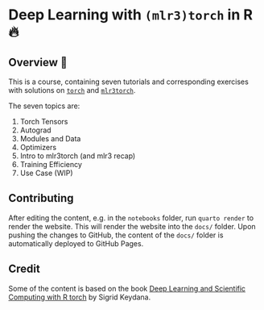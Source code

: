 # Deep Learning with `(mlr3)torch` in R :fire:

## Overview :book:

This is a course, containing seven tutorials and corresponding exercises with solutions on [`torch`](https://torch.mlverse.org/) and [`mlr3torch`](https://mlr3torch.mlr-org.com/).

The seven topics are:

1. Torch Tensors
2. Autograd
3. Modules and Data
4. Optimizers
5. Intro to mlr3torch (and mlr3 recap)
6. Training Efficiency
7. Use Case (WIP)

## Contributing

After editing the content, e.g. in the `notebooks` folder, run `quarto render` to render the website.
This will render the website into the `docs/` folder.
Upon pushing the changes to GitHub, the content of the `docs/` folder is automatically deployed to GitHub Pages.

## Credit

Some of the content is based on the book [Deep Learning and Scientific Computing with R torch](https://skeydan.github.io/Deep-Learning-and-Scientific-Computing-with-R-torch/) by Sigrid Keydana.
